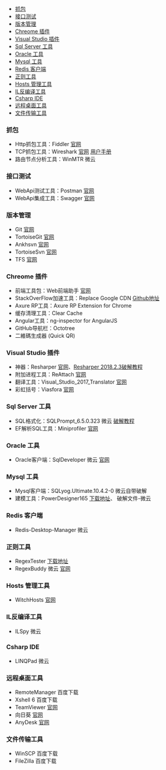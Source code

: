 - [抓包](#%E6%8A%93%E5%8C%85)
- [接口测试](#%E6%8E%A5%E5%8F%A3%E6%B5%8B%E8%AF%95)
- [版本管理](#%E7%89%88%E6%9C%AC%E7%AE%A1%E7%90%86)
- [Chreome 插件](#chreome-%E6%8F%92%E4%BB%B6)
- [Visual Studio 插件](#visual-studio-%E6%8F%92%E4%BB%B6)
- [Sql Server 工具](#sql-server-%E5%B7%A5%E5%85%B7)
- [Oracle 工具](#oracle-%E5%B7%A5%E5%85%B7)
- [Mysql 工具](#mysql-%E5%B7%A5%E5%85%B7)
- [Redis 客户端](#redis-%E5%AE%A2%E6%88%B7%E7%AB%AF)
- [正则工具](#%E6%AD%A3%E5%88%99%E5%B7%A5%E5%85%B7)
- [Hosts 管理工具](#hosts-%E7%AE%A1%E7%90%86%E5%B7%A5%E5%85%B7)
- [IL反编译工具](#il%E5%8F%8D%E7%BC%96%E8%AF%91%E5%B7%A5%E5%85%B7)
- [Csharp IDE](#csharp-ide)
- [远程桌面工具](#%E8%BF%9C%E7%A8%8B%E6%A1%8C%E9%9D%A2%E5%B7%A5%E5%85%B7)
- [文件传输工具](#%E6%96%87%E4%BB%B6%E4%BC%A0%E8%BE%93%E5%B7%A5%E5%85%B7)


### 抓包
- Http抓包工具：Fiddler  [官网](https://www.telerik.com/download/fiddler)
- TCP抓包工具：Wireshark [官网](https://www.wireshark.org/download/)           [用户手册](http://man.lupaworld.com/content/network/wireshark/)
- 路由节点分析工具：WinMTR 微云
  
### 接口测试
- WebApi测试工具：Postman [官网](https://www.getpostman.com/)       
- WebApi集成工具：Swagger [官网](https://swagger.io/)
 
### 版本管理
- Git [官网](https://git-scm.com/)
- TortoiseGit [官网](https://tortoisegit.org/)
- Ankhsvn [官网](https://ankhsvn.open.collab.net/downloads)
- TortoiseSvn [官网](https://tortoisesvn.net/)
- TFS [官网](https://visualstudio.microsoft.com/zh-hans/tfs)
  
### Chreome 插件
- 前端工具包：Web前端助手 [官网](https://www.baidufe.com/fehelper)
- StackOverFlow加速工具：Replace Google CDN [Github地址](https://github.com/justjavac/ReplaceGoogleCDN)
- Axure RP工具：Axure RP Extension for Chrome
- 缓存清理工具：Clear Cache
- Angular工具：ng-inspector for AngularJS
- GitHub导航栏：Octotree
- 二維碼生成器 (Quick QR)

### Visual Studio 插件
- 神器：Resharper [官网](https://www.jetbrains.com/resharper/)、[Resharper 2018.2.3破解教程](https://www.cnblogs.com/soany/p/9724428.html)
- 附加进程工具：ReAttach [官网](https://marketplace.visualstudio.com/items?itemName=ErlandR.ReAttach)
- 翻译工具：Visual_Studio_2017_Translator [官网](https://marketplace.visualstudio.com/items?itemName=vs-publisher-1462295.VisualStudio2017Translator)
- 彩虹括号：Viasfora [官网](https://viasfora.com/)

### Sql Server 工具
- SQL格式化：SQLPrompt_6.5.0.323 微云 [破解教程](https://www.cnblogs.com/weihengblogs/p/4820904.html)
- EF解析SQL工具：Miniprofiler [官网](https://miniprofiler.com/dotnet/AspDotNet)

### Oracle 工具
- Oracle客户端：SqlDeveloper 微云 [官网](https://www.oracle.com/technetwork/developer-tools/sql-developer/downloads/index.html)

### Mysql 工具
- Mysql客户端：SQLyog.Ultimate.10.4.2-0 微云自带破解
- 建模工具：PowerDesigner165 [下载地址](http://www.onlinedown.net/soft/577763.htm)、 破解文件-微云

### Redis 客户端
- Redis-Desktop-Manager 微云
  
### 正则工具
- RegexTester [下载地址](http://deerchao.net/tools/regex_tester/index.htm)
- RegexBuddy 微云 [官网](https://www.regexbuddy.com/)

### Hosts 管理工具
- WitchHosts [官网](https://electronjs.org/apps/switchhosts)

### IL反编译工具
- ILSpy 微云
  
### Csharp IDE
- LINQPad 微云

### 远程桌面工具
- RemoteManager 百度下载
- Xshell 6 百度下载
- TeamViewer [官网](https://www.teamviewer.com/cn/)
- 向日葵 [官网](https://sunlogin.oray.com/zh_CN/)
- AnyDesk [官网](https://www.anydesk.com/)
  
### 文件传输工具
- WinSCP 百度下载
- FileZilla 百度下载
  
